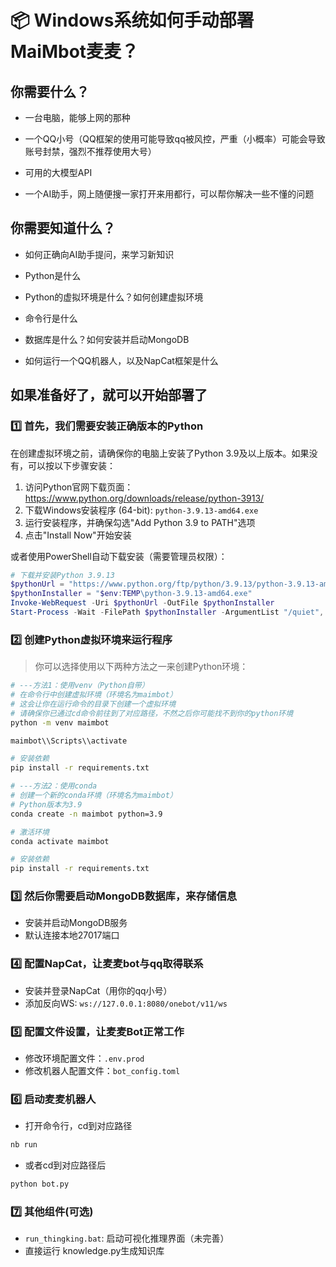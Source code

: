 # 📦 Windows系统如何手动部署MaiMbot麦麦？

## 你需要什么？

- 一台电脑，能够上网的那种

- 一个QQ小号（QQ框架的使用可能导致qq被风控，严重（小概率）可能会导致账号封禁，强烈不推荐使用大号）

- 可用的大模型API

- 一个AI助手，网上随便搜一家打开来用都行，可以帮你解决一些不懂的问题

## 你需要知道什么？

- 如何正确向AI助手提问，来学习新知识

- Python是什么

- Python的虚拟环境是什么？如何创建虚拟环境

- 命令行是什么

- 数据库是什么？如何安装并启动MongoDB

- 如何运行一个QQ机器人，以及NapCat框架是什么

## 如果准备好了，就可以开始部署了

### 1️⃣ **首先，我们需要安装正确版本的Python**

在创建虚拟环境之前，请确保你的电脑上安装了Python 3.9及以上版本。如果没有，可以按以下步骤安装：

1. 访问Python官网下载页面：<https://www.python.org/downloads/release/python-3913/>
2. 下载Windows安装程序 (64-bit): `python-3.9.13-amd64.exe`
3. 运行安装程序，并确保勾选"Add Python 3.9 to PATH"选项
4. 点击"Install Now"开始安装

或者使用PowerShell自动下载安装（需要管理员权限）：

```powershell
# 下载并安装Python 3.9.13
$pythonUrl = "https://www.python.org/ftp/python/3.9.13/python-3.9.13-amd64.exe"
$pythonInstaller = "$env:TEMP\python-3.9.13-amd64.exe"
Invoke-WebRequest -Uri $pythonUrl -OutFile $pythonInstaller
Start-Process -Wait -FilePath $pythonInstaller -ArgumentList "/quiet", "InstallAllUsers=0", "PrependPath=1" -Verb RunAs
```

### 2️⃣ **创建Python虚拟环境来运行程序**

> 你可以选择使用以下两种方法之一来创建Python环境：

```bash
# ---方法1：使用venv（Python自带）
# 在命令行中创建虚拟环境（环境名为maimbot）
# 这会让你在运行命令的目录下创建一个虚拟环境
# 请确保你已通过cd命令前往到了对应路径，不然之后你可能找不到你的python环境
python -m venv maimbot

maimbot\\Scripts\\activate

# 安装依赖
pip install -r requirements.txt
```

```bash
# ---方法2：使用conda
# 创建一个新的conda环境（环境名为maimbot）
# Python版本为3.9
conda create -n maimbot python=3.9

# 激活环境
conda activate maimbot

# 安装依赖
pip install -r requirements.txt
```

### 3️⃣ **然后你需要启动MongoDB数据库，来存储信息**

- 安装并启动MongoDB服务
- 默认连接本地27017端口

### 4️⃣ **配置NapCat，让麦麦bot与qq取得联系**

- 安装并登录NapCat（用你的qq小号）
- 添加反向WS: `ws://127.0.0.1:8080/onebot/v11/ws`

### 5️⃣ **配置文件设置，让麦麦Bot正常工作**

- 修改环境配置文件：`.env.prod`
- 修改机器人配置文件：`bot_config.toml`

### 6️⃣ **启动麦麦机器人**

- 打开命令行，cd到对应路径

```bash
nb run
```

- 或者cd到对应路径后

```bash
python bot.py
```

### 7️⃣ **其他组件(可选)**

- `run_thingking.bat`: 启动可视化推理界面（未完善）
- 直接运行 knowledge.py生成知识库
